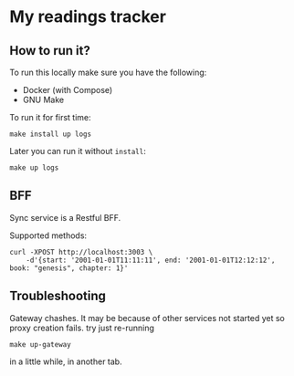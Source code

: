 # My readings tracker

## How to run it?

To run this locally make sure you have the following:
- Docker (with Compose)
- GNU Make

To run it for first time:

    make install up logs

Later you can run it without `install`:

    make up logs

## BFF

Sync service is a Restful BFF.

Supported methods:

    curl -XPOST http://localhost:3003 \
        -d'{start: '2001-01-01T11:11:11', end: '2001-01-01T12:12:12', book: "genesis", chapter: 1}'

## Troubleshooting

Gateway chashes. It may be because of other services not started yet so proxy creation fails.
try just re-running

    make up-gateway

in a little while, in another tab.